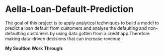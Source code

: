 # Aella-Loan-Default-Prediction

The goal of this project is to apply analytical techniques to build a model to predict a loan default from customers and analyse the defaulting and non-defaulting customers by using data gotten from a credit app.Therefore making data-driven decisions that can increase revenue.

**My Soultion Work Through:**
